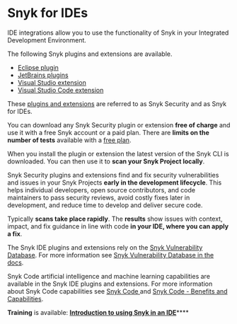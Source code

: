 # Snyk for IDEs

IDE integrations allow you to use the functionality of Snyk in your Integrated Development Environment.

The following Snyk plugins and extensions are available.

* [Eclipse plugin](eclipse-plugin/)
* [JetBrains plugins](jetbrains-plugins/)
* [Visual Studio extension](visual-studio-extension.md)
* [Visual Studio Code extension](visual-studio-code-extension-for-snyk-code.md)

These [plugins and extensions](https://snyk.io/ide-plugins/) are referred to as Snyk Security and as Snyk for IDEs.

You can download any Snyk Security plugin or extension **free of charge** and use it with a free Snyk account or a paid plan. There are **limits on the number of tests** available with a [free plan](https://snyk.io/plans/).

When you install the plugin or extension the latest version of the Snyk CLI is downloaded. You can then use it to **scan your Snyk Project locally**.

Snyk Security plugins and extensions find and fix security vulnerabilities and issues in your Snyk Projects **early in the development lifecycle**. This helps individual developers, open source contributors, and code maintainers to pass security reviews, avoid costly fixes later in development, and reduce time to develop and deliver secure code.

Typically **scans take place rapidly**. The **results** show issues with context, impact, and fix guidance in line with code **in your IDE, where you can apply a fix**.

The Snyk IDE plugins and extensions rely on the [Snyk Vulnerability Database](https://security.snyk.io/). For more information see [Snyk Vulnerability Database in the docs](https://docs.snyk.io/introducing-snyk/snyks-core-concepts/getting-started-snyk-intel-vuln-db-access?q=snyk+vulnerability+database).

Snyk Code artificial intelligence and machine learning capabilities are available in the Snyk IDE plugins and extensions. For more information about Snyk Code capabilities see [Snyk Code ](../products/snyk-code/)and [Snyk Code - Benefits and Capabilities](../products/snyk-code/introducing-snyk-code/use-cases.md).

**Training** is available: [**Introduction to using Snyk in an IDE**](https://training.snyk.io/courses/introduction-to-using-snyk-in-an-ide)****

